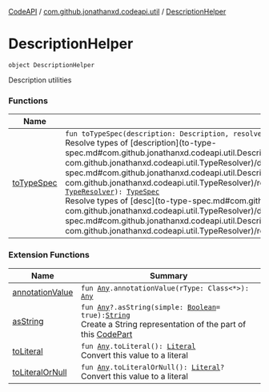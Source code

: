 [CodeAPI](../../index.md) / [com.github.jonathanxd.codeapi.util](../index.md) / [DescriptionHelper](.)

# DescriptionHelper

`object DescriptionHelper`

Description utilities

### Functions

| Name | Summary |
|---|---|
| [toTypeSpec](to-type-spec.md) | `fun toTypeSpec(description: Description, resolver: `[`TypeResolver`](../-type-resolver/index.md)`): `[`TypeSpec`](../../com.github.jonathanxd.codeapi.base/-type-spec/index.md)<br>Resolve types of [description](to-type-spec.md#com.github.jonathanxd.codeapi.util.DescriptionHelper$toTypeSpec(com.github.jonathanxd.iutils.description.Description, com.github.jonathanxd.codeapi.util.TypeResolver)/description) using [resolver](to-type-spec.md#com.github.jonathanxd.codeapi.util.DescriptionHelper$toTypeSpec(com.github.jonathanxd.iutils.description.Description, com.github.jonathanxd.codeapi.util.TypeResolver)/resolver) and convert to [TypeSpec](../../com.github.jonathanxd.codeapi.base/-type-spec/index.md)`fun toTypeSpec(desc: `[`String`](https://kotlinlang.org/api/latest/jvm/stdlib/kotlin/-string/index.html)`, resolver: `[`TypeResolver`](../-type-resolver/index.md)`): `[`TypeSpec`](../../com.github.jonathanxd.codeapi.base/-type-spec/index.md)<br>Resolve types of [desc](to-type-spec.md#com.github.jonathanxd.codeapi.util.DescriptionHelper$toTypeSpec(kotlin.String, com.github.jonathanxd.codeapi.util.TypeResolver)/desc) using [resolver](to-type-spec.md#com.github.jonathanxd.codeapi.util.DescriptionHelper$toTypeSpec(kotlin.String, com.github.jonathanxd.codeapi.util.TypeResolver)/resolver) and convert to [TypeSpec](../../com.github.jonathanxd.codeapi.base/-type-spec/index.md) |

### Extension Functions

| Name | Summary |
|---|---|
| [annotationValue](../../com.github.jonathanxd.codeapi.util.conversion/kotlin.-any/annotation-value.md) | `fun `[`Any`](https://kotlinlang.org/api/latest/jvm/stdlib/kotlin/-any/index.html)`.annotationValue(rType: Class<*>): `[`Any`](https://kotlinlang.org/api/latest/jvm/stdlib/kotlin/-any/index.html) |
| [asString](../kotlin.-any/as-string.md) | `fun `[`Any`](https://kotlinlang.org/api/latest/jvm/stdlib/kotlin/-any/index.html)`?.asString(simple: `[`Boolean`](https://kotlinlang.org/api/latest/jvm/stdlib/kotlin/-boolean/index.html)` = true): `[`String`](https://kotlinlang.org/api/latest/jvm/stdlib/kotlin/-string/index.html)<br>Create a String representation of the part of this [CodePart](../../com.github.jonathanxd.codeapi/-code-part/index.md) |
| [toLiteral](../../com.github.jonathanxd.codeapi.util.conversion/kotlin.-any/to-literal.md) | `fun `[`Any`](https://kotlinlang.org/api/latest/jvm/stdlib/kotlin/-any/index.html)`.toLiteral(): `[`Literal`](../../com.github.jonathanxd.codeapi.literal/-literal/index.md)<br>Convert this value to a literal |
| [toLiteralOrNull](../../com.github.jonathanxd.codeapi.util.conversion/kotlin.-any/to-literal-or-null.md) | `fun `[`Any`](https://kotlinlang.org/api/latest/jvm/stdlib/kotlin/-any/index.html)`.toLiteralOrNull(): `[`Literal`](../../com.github.jonathanxd.codeapi.literal/-literal/index.md)`?`<br>Convert this value to a literal |
